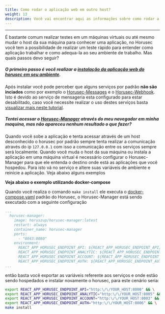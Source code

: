 ```yaml
---
title: Como rodar o aplicação web em outro host?
weight: 13
description: Você vai encontrar aqui as informações sobre como rodar a aplicação web do Horusec em uma máquina virtual
---
```


---

É bastante comum realizar testes em um máquinas virtuais ou até mesmo mudar o host da sua máquina para conhecer uma aplicação, no Horusec você tem a possibilidade de realizar um teste rápido para entender como aplicação trabalhar e como adequa-la ao seu ambiente de trabalho. Mas quais passos devo seguir?

##### O primeiro passo é você realizar a **[instalação da aplicação web do horusec em seu ambiente](/docs/pt-br/web/installing)**.

Após instalar você pode perceber que alguns serviços por padrão **não são inciados** como por exemplo o [Horusec-Messages](/docs/pt-br/web/services/messages) e o [Horusec-Webhook](/docs/pt-br/web/services/webhook). Isto é devido ao serviço de mensageria esta configurado para estar desabilitado, caso você necessite realizar o uso destes serviços basta [visualizar mais neste tutorial](/docs/pt-br/tutorials/how-to-enable-disable-messaging-service).

##### Tentei acessar o [Horusec-Manager](/docs/pt-br/web/services/manager) através do meu navegador em minha maquina, mas não apareceu nenhum resultado o que fazer?

Quando você sobe a aplicação e tenta acessar através de um host desconhecido o horusec por padrão sempre tenta realizar a comunicação através do ip `127.0.0.1` com isso a comunicação entre os serviços sempre será localmente. Quando você muda o host da sua máquina ou instala a aplicação em uma máquina virtual é necessário configurar o Horusec-Manager para que ele entenda o destino onde está as aplicações que você hospedou. Para isto vá no serviço e altere suas variáveis de ambiente e reinicie a aplicação. Veja abaixo alguns exemplos

**Veja abaixo o exemplo utilizando docker-compose**

Quando você realiza o comando `make install` ele executa o [docker-compose.yaml](https://github.com/ZupIT/horusec/blob/master/deployments/docker-compose.yaml) padrão do Horusec, o Horusec-Manager está sendo executado com a seguinte configuração
```yaml
...
  horusec-manager:
    image: horuszup/horusec-manager:latest
    restart: always
    container_name: horusec-manager
    ports:
      - "8043:8080"
    environment:
      REACT_APP_HORUSEC_ENDPOINT_API: ${REACT_APP_HORUSEC_ENDPOINT_API}
      REACT_APP_HORUSEC_ENDPOINT_ANALYTIC: ${REACT_APP_HORUSEC_ENDPOINT_ANALYTIC}
      REACT_APP_HORUSEC_ENDPOINT_ACCOUNT: ${REACT_APP_HORUSEC_ENDPOINT_ACCOUNT}
      REACT_APP_HORUSEC_ENDPOINT_AUTH: ${REACT_APP_HORUSEC_ENDPOINT_AUTH}
...
```

então basta você exportar as variáveis referente aos serviços e onde estão sendo hospedados e instalar novamente o horusec, para este cenário seria:
```bash
export REACT_APP_HORUSEC_ENDPOINT_API="http:\/\/YOUR_HOST:8000" && \
export REACT_APP_HORUSEC_ENDPOINT_ANALYTIC="http:\/\/YOUR_HOST:8005" && \
export REACT_APP_HORUSEC_ENDPOINT_ACCOUNT="http:\/\/YOUR_HOST:8003" && \
export REACT_APP_HORUSEC_ENDPOINT_AUTH="http:\/\/YOUR_HOST:8006" && \
make install
```
